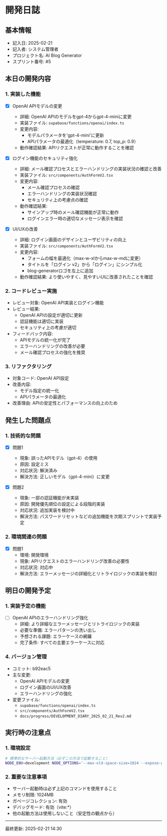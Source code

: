 # 開発日誌

## 基本情報
- 記入日: 2025-02-21
- 記入者: システム管理者
- プロジェクト名: AI Blog Generator
- スプリント番号: #5

## 本日の開発内容

### 1. 実装した機能
- [x] OpenAI APIモデルの変更
  - 詳細: OpenAI APIのモデルをgpt-4からgpt-4-miniに変更
  - 実装ファイル: `supabase/functions/openai/index.ts`
  - 変更内容:
    - モデルパラメータを'gpt-4-mini'に更新
    - APIパラメータの最適化（temperature: 0.7, top_p: 0.9）
  - 動作確認結果: APIリクエストが正常に動作することを確認

- [x] ログイン機能のセキュリティ強化
  - 詳細: メール確認プロセスとエラーハンドリングの実装状況の確認と改善
  - 実装ファイル: `src/components/AuthFormV2.tsx`
  - 変更内容:
    - メール確認プロセスの確認
    - エラーハンドリングの実装状況確認
    - セキュリティ上の考慮点の確認
  - 動作確認結果: 
    - サインアップ時のメール確認機能が正常に動作
    - ログインエラー時の適切なメッセージ表示を確認

- [x] UI/UXの改善
  - 詳細: ログイン画面のデザインとユーザビリティの向上
  - 実装ファイル: `src/components/AuthFormV2.tsx`
  - 変更内容:
    - フォームの幅を最適化（max-w-xlからmax-w-mdに変更）
    - タイトルを「ログイン v2」から「ログイン」にシンプル化
    - blog-generatorロゴを左上に追加
  - 動作確認結果: より使いやすく、見やすいUIに改善されたことを確認

### 2. コードレビュー実施
- レビュー対象: OpenAI API実装とログイン機能
- レビュー結果: 
  - OpenAI APIの設定が適切に更新
  - 認証機能は適切に実装
  - セキュリティ上の考慮が適切
- フィードバック内容:
  - APIモデルの統一化が完了
  - エラーハンドリングの改善が必要
  - メール確認プロセスの強化を推奨

### 3. リファクタリング
- 対象コード: OpenAI API設定
- 改善内容: 
  - モデル指定の統一化
  - APIパラメータの最適化
- 改善理由: APIの安定性とパフォーマンスの向上のため

## 発生した問題点

### 1. 技術的な問題
- [x] 問題1
  - 現象: 誤ったAPIモデル（gpt-4）の使用
  - 原因: 設定ミス
  - 対応状況: 解決済み
  - 解決方法: 正しいモデル（gpt-4-mini）に変更

- [x] 問題2
  - 現象: 一部の認証機能が未実装
  - 原因: 開発優先順位の設定による段階的実装
  - 対応状況: 追加実装を検討中
  - 解決方法: パスワードリセットなどの追加機能を次期スプリントで実装予定

### 2. 環境関連の問題
- [x] 問題1
  - 環境: 開発環境
  - 現象: APIリクエストのエラーハンドリング改善の必要性
  - 対応状況: 対応中
  - 解決方法: エラーメッセージの詳細化とリトライロジックの実装を検討

## 明日の開発予定

### 1. 実装予定の機能
- [ ] OpenAI APIのエラーハンドリング強化
  - 詳細: より詳細なエラーメッセージとリトライロジックの実装
  - 必要な準備: エラーパターンの洗い出し
  - 予想される課題: エラーケースの網羅
  - 完了条件: すべての主要エラーケースに対応

### 4. バージョン管理
- コミット: b92eac5
- 主な変更:
  - OpenAI APIモデルの変更
  - ログイン画面のUI/UX改善
  - エラーハンドリングの強化
- 変更ファイル:
  - `supabase/functions/openai/index.ts`
  - `src/components/AuthFormV2.tsx`
  - `docs/progress/DEVELOPMENT_DIARY_2025_02_21_Rev2.md`

## 実行時の注意点

### 1. 環境設定
```bash
# 標準的なサーバー起動方法（必ずこの方法で起動すること）
NODE_ENV=development NODE_OPTIONS='--max-old-space-size=1024 --expose-gc' DEBUG=vite:* npm run dev
```

### 2. 重要な注意事項
- サーバー起動時は必ず上記のコマンドを使用すること
- メモリ制限: 1024MB
- ガベージコレクション: 有効
- デバッグモード: 有効（vite:*）
- 他の起動方法は使用しないこと（安定性の観点から）

---
最終更新: 2025-02-21 14:30 